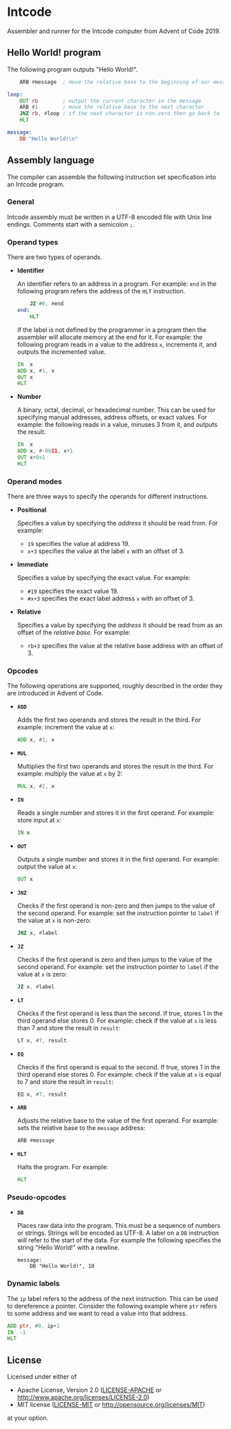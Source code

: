 # Intcode

Assembler and runner for the Intcode computer from Advent of Code 2019.

## Hello World! program

The following program outputs "Hello World!".

```asm
    ARB #message  ; move the relative base to the beginning of our message

loop:
    OUT rb        ; output the current character in the message
    ARB #1        ; move the relative base to the next character
    JNZ rb, #loop ; if the next character is non-zero then go back to `loop`
    HLT

message:
    DB "Hello World!\n"
```

## Assembly language

The compiler can assemble the following instruction set specification into an
Intcode program.

### General

Intcode assembly must be written in a UTF-8 encoded file with Unix line endings.
Comments start with a semicolon `;`.

### Operand types

There are two types of operands.

- **Identifier**

  An identifier refers to an address in a program. For example: `end` in the
  following program refers the address of the `HLT` instruction.
  ```asm
      JZ #0, #end
  end:
      HLT
  ```

  If the label is not defined by the programmer in a program then the assembler
  will allocate memory at the end for it. For example: the following program
  reads in a value to the address `x`, increments it, and outputs the
  incremented value.
  ```asm
  IN  x
  ADD x, #1, x
  OUT x
  HLT
  ```

- **Number**

  A binary, octal, decimal, or hexadecimal number. This can be used for
  specifying manual addresses, address offsets, or exact values. For example:
  the following reads in a value, minuses 3 from it, and outputs the result.
  ```asm
  IN  x
  ADD x, #-0b11, x+1
  OUT x+0x1
  HLT
  ```

### Operand modes

There are three ways to specify the operands for different instructions.

- **Positional**

  Specifies a value by specifying the *address* it should be read from. For
  example:
  - `19` specifies the value at address 19.
  - `x+3` specifies the value at the label `x` with an offset of 3.

- **Immediate**

  Specifies a value by specifying the exact value. For example:
  - `#19` specifies the exact value 19.
  - `#x+3` specifies the exact label address `x` with an offset of 3.

- **Relative**

  Specifies a value by specifying the *address* it should be read from as an
  offset of the *relative base*. For example:
  - `rb+3` specifies the value at the relative base address with an offset of 3.

### Opcodes

The following operations are supported, roughly described in the order they are
introduced in Advent of Code.

- **`ADD`**

  Adds the first two operands and stores the result in the third. For example:
  increment the value at `x`:
  ```asm
  ADD x, #1, x
  ```

- **`MUL`**

  Multiplies the first two operands and stores the result in the third. For
  example: multiply the value at `x` by 2:
  ```asm
  MUL x, #2, x
  ```

- **`IN`**

  Reads a single number and stores it in the first operand. For example: store
  input at `x`:
  ```asm
  IN x
  ```

- **`OUT`**

  Outputs a single number and stores it in the first operand. For example:
  output the value at `x`:
  ```asm
  OUT x
  ```

- **`JNZ`**

  Checks if the first operand is non-zero and then jumps to the value of the
  second operand. For example: set the instruction pointer to `label` if the
  value at `x` is non-zero:
  ```asm
  JNZ x, #label
  ```

- **`JZ`**

  Checks if the first operand is zero and then jumps to the value of the second
  operand. For example: set the instruction pointer to `label` if the value at
  `x` is zero:
  ```asm
  JZ x, #label
  ```

- **`LT`**

  Checks if the first operand is less than the second. If true, stores 1 in the
  third operand else stores 0. For example: check if the value at `x` is less
  than 7 and store the result in `result`:
  ```asm
  LT x, #7, result
  ```

- **`EQ`**

  Checks if the first operand is equal to the second. If true, stores 1 in the
  third operand else stores 0. For example: check if the value at `x` is equal
  to 7 and store the result in `result`:
  ```asm
  EQ x, #7, result
  ```

- **`ARB`**

  Adjusts the relative base to the value of the first operand. For example: sets
  the relative base to the `message` address:
  ```asm
  ARB #message
  ```

- **`HLT`**

  Halts the program. For example:
  ```asm
  HLT
  ```

### Pseudo-opcodes

- **`DB`**

  Places raw data into the program. This must be a sequence of numbers or
  strings. Strings will be encoded as UTF-8. A label on a `DB` instruction will
  refer to the start of the data. For example the following specifies the string
  "Hello World!" with a newline.
  ```
  message:
      DB "Hello World!", 10
  ```

### Dynamic labels

The `ip` label refers to the address of the next instruction. This can be used
to dereference a pointer. Consider the following example where `ptr` refers to
some address and we want to read a value into that address.

```asm
ADD ptr, #0, ip+1
IN  -1
HLT
```

## License

Licensed under either of

- Apache License, Version 2.0 ([LICENSE-APACHE](LICENSE-APACHE) or
  http://www.apache.org/licenses/LICENSE-2.0)
- MIT license ([LICENSE-MIT](LICENSE-MIT) or http://opensource.org/licenses/MIT)

at your option.
